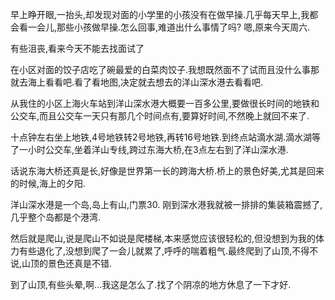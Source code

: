 早上睁开眼,一抬头,却发现对面的小学里的小孩没有在做早操.几乎每天早上,我都会看一会儿,那些小孩做早操.怎么回事,难道出什么事情了吗? 嗯,原来今天周六.

有些沮丧,看来今天不能去找面试了



在小区对面的饺子店吃了碗最爱的白菜肉饺子.我想既然面不了试而且没什么事那就去海上看看吧.看了看地图,决定就去想去的洋山深水港去看看吧.

从我住的小区上海火车站到洋山深水港大概要一百多公里,要做很长时间的地铁和公交车,而且公交车一天只有那几个时间点有,要算好时间,不然晚上就回不来了.

十点钟左右坐上地铁,4号地铁转2号地铁,再转16号地铁.到终点站滴水湖.滴水湖等了一小时公交车,坐着洋山专线,跨过东海大桥,在3点左右到了洋山深水港.

话说东海大桥还真是长,好像是世界第一长的跨海大桥.桥上的景色好美,尤其是回来的时候,海上的夕阳.



洋山深水港是一个岛,岛上有山,门票30.  刚到深水港我就被一排排的集装箱震撼了,几乎整个岛都是个港湾.



然后就是爬山,说是爬山不如说是爬楼梯,本来感觉应该很轻松的,但没想到为我的体力有些退化了,没想到爬了一会儿就累了,呼呼的喘着粗气.最终爬到了山顶,不得不说,山顶的景色还真是不错.

到了山顶,有些头晕,啊...我这是怎么了.找了个阴凉的地方休息了一下才好.